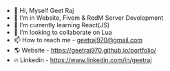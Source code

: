 - 👋 Hi, Myself Geet Raj
- 👀 I’m in Website, Fivem & RedM Server Development
- 🌱 I’m currently learning React(JS)
- 💞️ I’m looking to collaborate on Lua
- 📫 How to reach me - geetraj970@gmail.com
- 🌎 Website - https://geetraj970.github.io/portfolio/
- 🔥 Linkedin - https://www.linkedin.com/in/geetraj

<!---
geetraj970/geetraj970 is a ✨ special ✨ repository because its `README.md` (this file) appears on your GitHub profile.
You can click the Preview link to take a look at your changes.
--->
